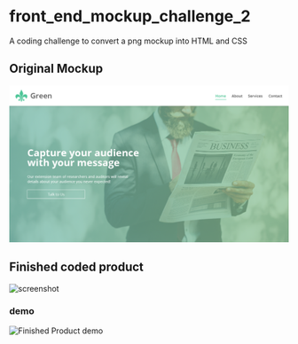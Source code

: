 # front_end_mockup_challenge_2
A coding challenge to convert a png mockup into HTML and CSS

## Original Mockup
![Original Mockup](images/green-mockup.png)

## Finished coded product
![screenshot](images/Finished_Page_screenshot.png)

### demo
![Finished Product demo](https://thumbs.gfycat.com/FluffyClutteredDikkops-size_restricted.gif)
